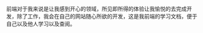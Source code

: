 前端对于我来说是让我感到开心的领域，所见即所得的体验让我愉悦的去完成开发，除了工作，我会在自己的网站随心所欲的开发，这是我前端的学习文档，便于自己以及他人学习以及查阅。<br/>

<Image :imgSrc="'https://codfeather.oss-cn-shenzhen.aliyuncs.com/blog/webbg.png'"/>
